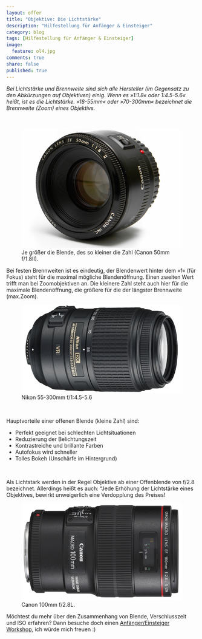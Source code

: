 ```yaml
---
layout: offer
title: "Objektive: Die Lichtstärke"
description: "Hilfestellung für Anfänger & Einsteiger"
category: blog
tags: [Hilfestellung für Anfänger & Einsteiger]
image:
  feature: ol4.jpg
comments: true
share: false
published: true
---
```


*Bei Lichtstärke und Brennweite sind sich alle 
Hersteller (im Gegensatz zu den Abkürzungen 
auf Objektiven) einig. Wenn es »1:1.8« oder 1:4.5-5.6« heißt, ist es die Lichtstärke. »18-55mm« oder »70-300mm« bezeichnet die
Brennweite (Zoom) eines Objektivs.* 
 
  


    





<figure>
<img src="/images/ol2.jpg"/>
<figcaption>Je größer die Blende, des so kleiner die Zahl (Canon 50mm f/1.8II).</figcaption>
</figure>

Bei festen Brennweiten ist es eindeutig, der Blendenwert hinter dem »f« (für Fokus) steht für die maximal mögliche Blendenöffnung.
Einen zweiten Wert trifft man bei Zoomobjektiven an. Die kleinere 
Zahl steht auch hier für die maximale Blendenöffnung, die größere für die der längster Brennweite (max.Zoom).

<figure>
<img src="/images/ol1.jpg"/>
<figcaption>Nikon 55-300mm f/1:4.5-5.6</figcaption>
</figure>

 
  


    





Hauptvorteile einer offenen Blende (kleine Zahl) sind:

* Perfekt geeignet bei schlechten Lichtsituationen
* Reduzierung der Belichtungszeit
* Kontrastreiche und brillante Farben
* Autofokus wird schneller
* Tolles Bokeh (Unschärfe im Hintergrund)

 
  


    



Als Lichtstark werden in der Regel Objektive ab einer Offenblende von f/2.8 bezeichnet. Allerdings heißt es auch: “Jede Erhöhung der 
Lichtstärke eines Objektives, bewirkt unweigerlich eine Verdopplung des Preises!

<figure>
<img src="/images/ol3.jpg"/>
<figcaption>Canon 100mm f/2.8L.</figcaption>
</figure>

Möchtest du mehr über den Zusammenhang von Blende, Verschlusszeit und ISO erfahren? Dann besuche doch einen [Anfänger/Einsteiger Workshop](http://www.kay-pehnke.de/einzelworkshop/workshop-anfaenger/), ich würde mich freuen :)